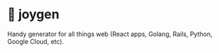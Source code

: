 # :angel: joygen
Handy generator for all things web (React apps, Golang, Rails, Python, Google Cloud, etc).
